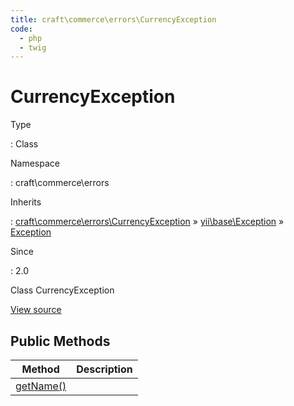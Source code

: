 ```yaml
---
title: craft\commerce\errors\CurrencyException
code:
  - php
  - twig
---
```


# CurrencyException

Type

:   Class

Namespace

:   craft\commerce\errors

Inherits

:   [craft\commerce\errors\CurrencyException](craft-commerce-errors-currencyexception.md) &raquo;
[yii\base\Exception](https://www.yiiframework.com/doc/api/2.0/yii-base-exception) &raquo;
[Exception](http://php.net/class.exception)

Since

:   2.0



Class CurrencyException





[View source](https://github.com/craftcms/commerce/blob/master/src/errors/CurrencyException.php)






## Public Methods

| Method                                                                                                                    | Description
| ------------------------------------------------------------------------------------------------------------------------- | -----------
| [getName()](https://www.yiiframework.com/doc/api/2.0/yii-base-exception#getName()-detail "Defined by yii\base\Exception") |








